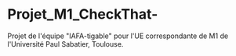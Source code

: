 # Projet_M1_CheckThat-
Projet de l'équipe "IAFA-tigable" pour l'UE correspondante de M1 de l'Université Paul Sabatier, Toulouse.
